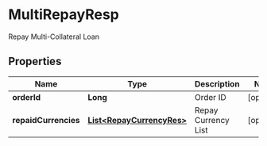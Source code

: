 

# MultiRepayResp

Repay Multi-Collateral Loan
## Properties

Name | Type | Description | Notes
------------ | ------------- | ------------- | -------------
**orderId** | **Long** | Order ID |  [optional]
**repaidCurrencies** | [**List&lt;RepayCurrencyRes&gt;**](RepayCurrencyRes.md) | Repay Currency List |  [optional]



